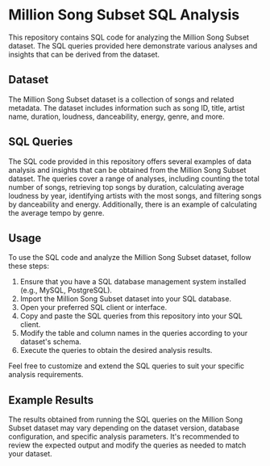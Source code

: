 # Million Song Subset SQL Analysis

This repository contains SQL code for analyzing the Million Song Subset dataset. The SQL queries provided here demonstrate various analyses and insights that can be derived from the dataset.

## Dataset

The Million Song Subset dataset is a collection of songs and related metadata. The dataset includes information such as song ID, title, artist name, duration, loudness, danceability, energy, genre, and more.

## SQL Queries

The SQL code provided in this repository offers several examples of data analysis and insights that can be obtained from the Million Song Subset dataset. The queries cover a range of analyses, including counting the total number of songs, retrieving top songs by duration, calculating average loudness by year, identifying artists with the most songs, and filtering songs by danceability and energy. Additionally, there is an example of calculating the average tempo by genre.

## Usage

To use the SQL code and analyze the Million Song Subset dataset, follow these steps:

1. Ensure that you have a SQL database management system installed (e.g., MySQL, PostgreSQL).
2. Import the Million Song Subset dataset into your SQL database.
3. Open your preferred SQL client or interface.
4. Copy and paste the SQL queries from this repository into your SQL client.
5. Modify the table and column names in the queries according to your dataset's schema.
6. Execute the queries to obtain the desired analysis results.

Feel free to customize and extend the SQL queries to suit your specific analysis requirements.

## Example Results

The results obtained from running the SQL queries on the Million Song Subset dataset may vary depending on the dataset version, database configuration, and specific analysis parameters. It's recommended to review the expected output and modify the queries as needed to match your dataset.



